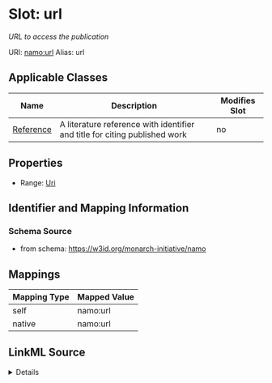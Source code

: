 

# Slot: url 


_URL to access the publication_





URI: [namo:url](https://w3id.org/monarch-initiative/namo/url)
Alias: url

<!-- no inheritance hierarchy -->





## Applicable Classes

| Name | Description | Modifies Slot |
| --- | --- | --- |
| [Reference](Reference.md) | A literature reference with identifier and title for citing published work |  no  |






## Properties

* Range: [Uri](Uri.md)




## Identifier and Mapping Information






### Schema Source


* from schema: https://w3id.org/monarch-initiative/namo




## Mappings

| Mapping Type | Mapped Value |
| ---  | ---  |
| self | namo:url |
| native | namo:url |




## LinkML Source

<details>
```yaml
name: url
description: URL to access the publication
from_schema: https://w3id.org/monarch-initiative/namo
rank: 1000
alias: url
owner: Reference
domain_of:
- Reference
range: uri

```
</details>